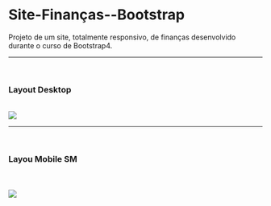 # Site-Finanças--Bootstrap
Projeto de um site, totalmente responsivo, de finanças desenvolvido durante o curso de Bootstrap4.

<hr><br>
<h3>Layout Desktop</h3> <br>
<img src="https://github.com/NewZaqueu/Site-Financas--Bootstrap/blob/master/Projeto%207%20-%20Site%20financas/Desktop.png">
<br><hr><br>
<h3>Layou Mobile SM</h3> <br><br>
<img src="https://github.com/NewZaqueu/Site-Financas--Bootstrap/blob/master/Projeto%207%20-%20Site%20financas/Mobile%20SM.png">
<br>
